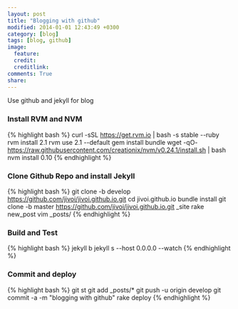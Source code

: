 ```yaml
---
layout: post
title: "Blogging with github"
modified: 2014-01-01 12:43:49 +0300
category: [blog]
tags: [blog, github]
image:
  feature: 
  credit: 
  creditlink: 
comments: True
share: 
---
```

Use github and jekyll for blog

### Install RVM and NVM
{% highlight bash %}
curl -sSL https://get.rvm.io | bash -s stable --ruby
rvm install 2.1
rvm use 2.1 --default
gem install bundle
wget -qO- https://raw.githubusercontent.com/creationix/nvm/v0.24.1/install.sh | bash
nvm install 0.10
{% endhighlight %}

### Clone Github Repo and install Jekyll
{% highlight bash %}
git clone -b develop https://github.com/jivoi/jivoi.github.io.git
cd jivoi.github.io
bundle install
git clone -b master https://github.com/jivoi/jivoi.github.io.git _site
rake new_post
vim _posts/
{% endhighlight %}

### Build and Test
{% highlight bash %}
jekyll b
jekyll s --host 0.0.0.0 --watch
{% endhighlight %}

### Commit and deploy
{% highlight bash %}
git st
git add _posts/*
git push -u origin develop
git commit -a -m "blogging with github"
rake deploy
{% endhighlight %}
